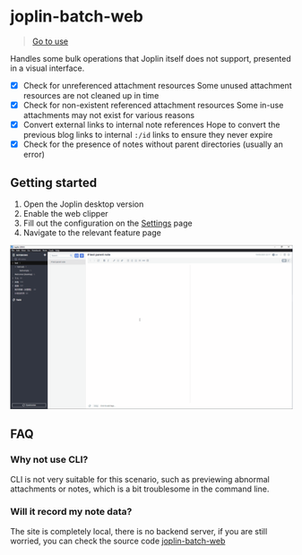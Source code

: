# joplin-batch-web

> [Go to use](https://joplin-utils.rxliuli.com/web/joplin-batch-web/)

Handles some bulk operations that Joplin itself does not support, presented in a visual interface.

- [x] Check for unreferenced attachment resources
      Some unused attachment resources are not cleaned up in time
- [x] Check for non-existent referenced attachment resources
      Some in-use attachments may not exist for various reasons
- [x] Convert external links to internal note references
      Hope to convert the previous blog links to internal `:/id` links to ensure they never expire
- [x] Check for the presence of notes without parent directories (usually an error)

## Getting started

1. Open the Joplin desktop version
2. Enable the web clipper
3. Fill out the configuration on the [Settings](https://joplin-utils.rxliuli.com/web/joplin-batch-web/#/settings) page
4. Navigate to the relevant feature page

![guide](https://github.com/rxliuli/joplin-utils/raw/master/packages/joplin-batch-web/docs/images/guide.gif)

## FAQ

### Why not use CLI?

CLI is not very suitable for this scenario, such as previewing abnormal attachments or notes, which is a bit troublesome in the command line.

### Will it record my note data?

The site is completely local, there is no backend server, if you are still worried, you can check the source code [joplin-batch-web](https://github.com/rxliuli/joplin-utils/tree/master/packages/joplin-batch-web)
